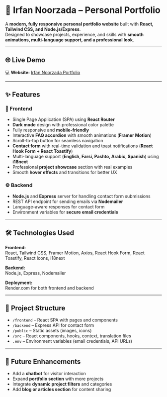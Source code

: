 # 🌟 Irfan Noorzada – Personal Portfolio

A **modern, fully responsive personal portfolio website** built with **React, Tailwind CSS, and Node.js/Express**.  
Designed to showcase projects, experience, and skills with **smooth animations, multi-language support, and a professional look**.

---

## 🌐 Live Demo

💻 **Website:** [Irfan Noorzada Portfolio](https://coder-irfan-portfolio.onrender.com)

---

## ✨ Features

### 🎨 Frontend
- Single Page Application (SPA) using **React Router**  
- **Dark mode** design with professional color palette  
- Fully responsive and **mobile-friendly**  
- Interactive **FAQ accordion** with smooth animations (**Framer Motion**)  
- Scroll-to-top button for seamless navigation  
- **Contact form** with real-time validation and toast notifications (**React Hook Form + React Toastify**)  
- Multi-language support (**English, Farsi, Pashto, Arabic, Spanish**) using **i18next**  
- Professional **project showcase** section with real examples  
- Smooth **hover effects** and transitions for better UX  

### ⚙️ Backend
- **Node.js** and **Express** server for handling contact form submissions  
- REST API endpoint for sending emails via **Nodemailer**  
- Language-aware responses for contact form  
- Environment variables for **secure email credentials**  

---

## 🛠 Technologies Used

**Frontend:**  
React, Tailwind CSS, Framer Motion, Axios, React Hook Form, React Toastify, React Icons, i18next  

**Backend:**  
Node.js, Express, Nodemailer  

**Deployment:**  
Render.com for both frontend and backend  

---

## 📁 Project Structure

- `/frontend` – React SPA with pages and components  
- `/backend` – Express API for contact form  
- `/public` – Static assets (images, icons)  
- `/src` – React components, hooks, context, translation files  
- `.env` – Environment variables (email credentials, API URLs)  

---

## 🚀 Future Enhancements

- Add a **chatbot** for visitor interaction  
- Expand **portfolio section** with more projects  
- Integrate **dynamic project filters** and categories  
- Add **blog or articles section** for content sharing  
